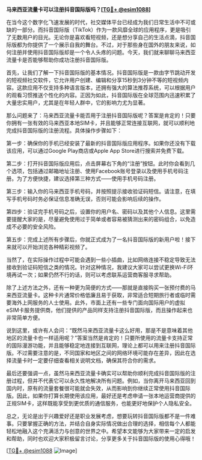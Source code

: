 **马来西亚流量卡可以注册抖音国际版吗？[[TG💪+ @esim1088](https://t.me/s/esim1088)]**

在当今这个数字化飞速发展的时代，社交媒体平台已经成为我们日常生活中不可或缺的一部分。而抖音国际版（TikTok）作为一款风靡全球的应用程序，更是吸引了无数用户的目光。无论你是喜欢看短视频，还是想分享自己的生活点滴，抖音国际版都为你提供了一个展示自我的舞台。不过，对于那些身在国外的朋友来说，如何注册并使用抖音国际版却是一个令人头疼的问题。今天，我们就来聊聊马来西亚流量卡是否能够帮助你成功注册抖音国际版。

首先，让我们了解一下抖音国际版的基本情况。抖音国际版是一款由字节跳动开发的短视频社交软件，它允许用户创建、编辑和分享15秒到3分钟不等的短视频内容。这款应用不仅支持多种语言版本，还拥有强大的算法推荐系统，可以根据用户的观看习惯推送个性化的内容。正因为如此，抖音国际版在全球范围内迅速积累了大量忠实用户，尤其是在年轻人群中，它的影响力尤为显著。

那么问题来了：马来西亚流量卡能否用于注册抖音国际版呢？答案是肯定的！只要你拥有一张有效的马来西亚本地SIM卡，并且能够正常连接互联网，就可以顺利地完成抖音国际版的注册流程。具体操作步骤如下：

第一步：确保你的手机已经安装了最新的抖音国际版应用程序。如果你还没有下载该应用，可以通过Google Play商店或Apple App Store进行搜索并免费下载。

第二步：打开抖音国际版应用后，点击屏幕右下角的“注册”按钮。此时你会看到几个选项，包括通过邮箱地址注册、使用Facebook账号登录以及使用手机号码注册。为了方便快捷，建议选择第三种方式——使用手机号码注册。

第三步：输入你的马来西亚手机号码，并按照提示接收验证码短信。请注意，在填写手机号码时务必保证信息准确无误，否则可能会影响后续的操作。

第四步：验证完手机号码之后，设置你的用户名、密码以及其他个人信息。这里需要提醒大家的是，尽量避免使用过于简单或者容易被猜测出来的密码组合，以免造成不必要的安全风险。

第五步：完成上述所有步骤后，你就正式成为了一名抖音国际版的新用户啦！接下来就可以开始浏览各种精彩视频了。

当然了，在实际操作过程中可能会遇到一些小插曲，比如网络连接不稳定导致无法接收到验证码短信之类的情况。针对这种情况，我建议大家可以尝试更换Wi-Fi环境再试一次；如果仍然不行的话，则可以考虑联系运营商客服寻求帮助。

除了上述方法之外，还有一种更为简便的方式——那就是直接购买一张预付费的马来西亚流量卡。这种卡片通常价格低廉且易于获取，非常适合短期旅行者或临时需要海外上网服务的人士使用。此外，市面上还有一些专门面向国际用户的虚拟eSIM卡服务提供商，他们提供的产品同样支持注册抖音国际版，而且操作起来也非常简单方便。

说到这里，或许有人会问：“既然马来西亚流量卡这么好用，那是不是意味着其他地区的流量卡也一样适用呢？”答案当然是肯定的！只要所使用的流量卡支持正常的国际漫游功能，并且能够稳定地连接到互联网，理论上都可以用来注册抖音国际版。不过需要注意的是，不同国家和地区之间的网络环境可能存在差异，因此在选择流量卡时一定要仔细查看相关说明文档，确保其符合你的需求。

最后还要强调一点，虽然马来西亚流量卡确实可以帮助你顺利完成抖音国际版的注册过程，但并不代表它可以永久性地解决所有问题。例如，当你离开马来西亚回到国内时，原有的流量套餐很可能就会失效，从而影响到你继续正常使用抖音国际版。因此，如果你打算长期使用该应用，最好还是考虑申请一张本地运营商提供的正规SIM卡，这样既能享受到更优质的通信服务，也能更好地保护个人隐私安全。

总之，无论是出于兴趣爱好还是职业发展考虑，想要玩转抖音国际版都不是一件难事。只要掌握正确的方法，并结合自身实际情况做出合理的选择，相信每个人都能轻松地融入这个充满活力与创意的世界之中。希望本文能够为大家带来一定的启发和帮助，同时也欢迎大家积极留言讨论，分享更多关于抖音国际版的使用心得哦！

[[TG💪+ @esim1088](https://t.me/s/esim1088) ![Image](https://i.postimg.cc/4NQfJmqS/Snipaste-2025-05-13-00-14-12.png)]